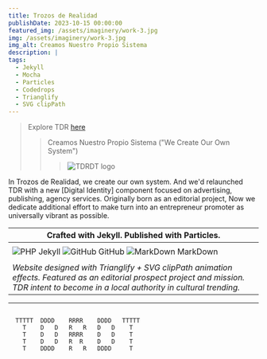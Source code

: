 ```yaml
---
title: Trozos de Realidad
publishDate: 2023-10-15 00:00:00
featured_img: /assets/imaginery/work-3.jpg
img: /assets/imaginery/work-3.jpg
img_alt: Creamos Nuestro Propio Sistema
description: |
tags:
  - Jekyll
  - Mocha
  - Particles
  - Codedrops
  - Trianglify
  - SVG clipPath
---
```

> Explore TDR [here](https://lucfreelance.github.io/tdrid/)
>
> >  Creamos Nuestro Propio Sistema ("We Create Our Own System")
> > 
> > > ![TDRDT logo](https://lucfreelance.vercel.app/assets/img/t.png)

In Trozos de Realidad, we create our own system. And we'd relaunched TDR with a new [Digital Identity] component focused on advertising, publishing, agency services. Originally born as an editorial project, Now we dedicate additional effort to make turn into an entrepreneur promoter as universally vibrant as possible.

|  Crafted with Jekyll. Published with Particles.  |
|----------------------------------------------------------------|
| |
| ![PHP](https://img.icons8.com/color/48/000000/jekyll.png) Jekyll ![GitHub](https://img.icons8.com/color/48/000000/github.png) GitHub ![MarkDown](https://img.icons8.com/color/48/000000/markdown.png) MarkDown | 
| |
| _Website designed with Trianglify + SVG clipPath animation effects. Featured as an editorial prospect project and mission. TDR intent to become in a local authority in cultural trending._ |

--- 
```

  TTTTT  DDDD    RRRR    DDDD   TTTTT
    T    D   D   R   R   D   D    T
    T    D   D   RRRR    D   D    T
    T    D   D   R  R    D   D    T
    T    DDDD    R   R   DDDD     T

```